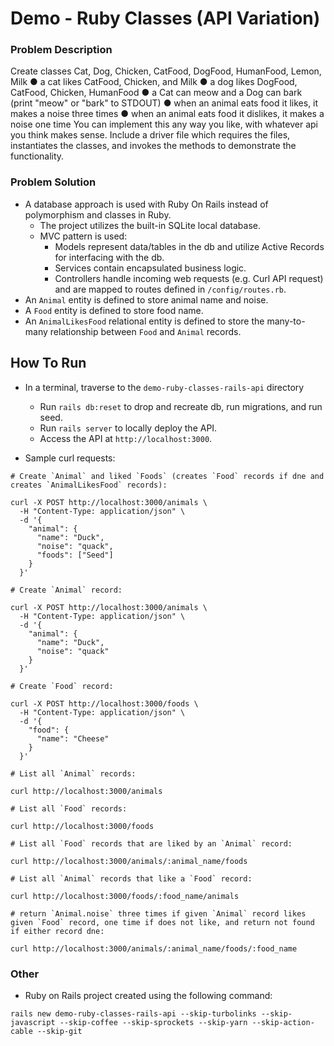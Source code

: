 # Demo - Ruby Classes (API Variation)

### Problem Description

Create classes Cat, Dog, Chicken, CatFood, DogFood, HumanFood, Lemon, Milk
● a cat likes CatFood, Chicken, and Milk
● a dog likes DogFood, CatFood, Chicken, HumanFood
● a Cat can meow and a Dog can bark (print "meow" or "bark" to STDOUT)
● when an animal eats food it likes, it makes a noise three times
● when an animal eats food it dislikes, it makes a noise one time
You can implement this any way you like, with whatever api you think makes sense.
Include a driver file which requires the files, instantiates the classes, and invokes the methods to
demonstrate the functionality.

### Problem Solution

- A database approach is used with Ruby On Rails instead of polymorphism and classes in Ruby.
    - The project utilizes the built-in SQLite local database.
    - MVC pattern is used:
        - Models represent data/tables in the db and utilize Active Records for interfacing with the db.
        - Services contain encapsulated business logic.
        - Controllers handle incoming web requests (e.g. Curl API request) and are mapped to routes defined in `/config/routes.rb`.
- An `Animal` entity is defined to store animal name and noise.
- A `Food` entity is defined to store food name.
- An `AnimalLikesFood` relational entity is defined to store the many-to-many relationship between `Food` and `Animal` records.

## How To Run

- In a terminal, traverse to the `demo-ruby-classes-rails-api` directory
    - Run `rails db:reset` to drop and recreate db, run migrations, and run seed.
    - Run `rails server` to locally deploy the API.
    - Access the API at `http://localhost:3000`.

- Sample curl requests:
```
# Create `Animal` and liked `Foods` (creates `Food` records if dne and creates `AnimalLikesFood` records):

curl -X POST http://localhost:3000/animals \
  -H "Content-Type: application/json" \
  -d '{
    "animal": {
      "name": "Duck",
      "noise": "quack",
      "foods": ["Seed"]
    }
  }'
```
```
# Create `Animal` record:

curl -X POST http://localhost:3000/animals \
  -H "Content-Type: application/json" \
  -d '{
    "animal": {
      "name": "Duck",
      "noise": "quack"
    }
  }'
```
```
# Create `Food` record:

curl -X POST http://localhost:3000/foods \
  -H "Content-Type: application/json" \
  -d '{
    "food": {
      "name": "Cheese"
    }
  }'
```
```
# List all `Animal` records:

curl http://localhost:3000/animals
```
```
# List all `Food` records:

curl http://localhost:3000/foods
```
```
# List all `Food` records that are liked by an `Animal` record:

curl http://localhost:3000/animals/:animal_name/foods
```
```
# List all `Animal` records that like a `Food` record:

curl http://localhost:3000/foods/:food_name/animals
```
```
# return `Animal.noise` three times if given `Animal` record likes given `Food` record, one time if does not like, and return not found if either record dne:

curl http://localhost:3000/animals/:animal_name/foods/:food_name
```

### Other

- Ruby on Rails project created using the following command:
```
rails new demo-ruby-classes-rails-api --skip-turbolinks --skip-javascript --skip-coffee --skip-sprockets --skip-yarn --skip-action-cable --skip-git
```